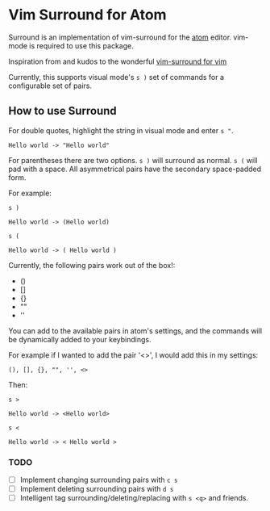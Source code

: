 # Vim Surround for Atom

Surround is an implementation of vim-surround for the [atom](http://atom.io)
editor. vim-mode is required to use this package.

Inspiration from and kudos to the wonderful [vim-surround for
vim](https://github.com/tpope/vim-surround)

Currently, this supports visual mode's `s )` set of commands for a configurable
set of pairs.

## How to use Surround

For double quotes, highlight the string in visual mode and enter `s "`.

```
Hello world -> "Hello world"
```

For parentheses there are two options. `s )` will surround as normal. `s (`
will pad with a space. All asymmetrical pairs have the secondary space-padded
form.

For example:

`s )`

```
Hello world -> (Hello world)
```

`s (`

```
Hello world -> ( Hello world )
```

Currently, the following pairs work out of the box!:

- ()
- []
- {}
- ""
- ''

You can add to the available pairs in atom's settings, and the commands will
be dynamically added to your keybindings.

For example if I wanted to add the pair '<>', I would add this in my settings:

```
(), [], {}, "", '', <>
```

Then:

`s >`

```
Hello world -> <Hello world>
```

`s <`

```
Hello world -> < Hello world >
```

### TODO

- [ ] Implement changing surrounding pairs with `c s`
- [ ] Implement deleting surrounding pairs with `d s`
- [ ] Intelligent tag surrounding/deleting/replacing with `s <q>` and friends.
